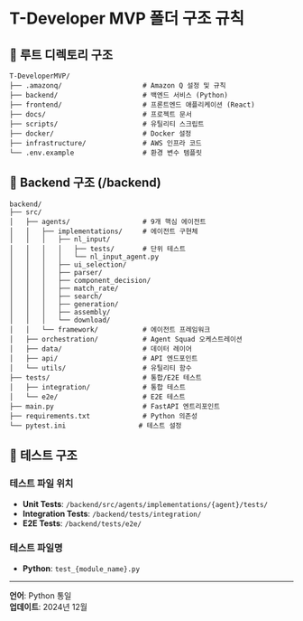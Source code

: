 # T-Developer MVP 폴더 구조 규칙

## 📁 루트 디렉토리 구조

```
T-DeveloperMVP/
├── .amazonq/                    # Amazon Q 설정 및 규칙
├── backend/                     # 백엔드 서비스 (Python)
├── frontend/                    # 프론트엔드 애플리케이션 (React)
├── docs/                        # 프로젝트 문서
├── scripts/                     # 유틸리티 스크립트
├── docker/                      # Docker 설정
├── infrastructure/              # AWS 인프라 코드
└── .env.example                 # 환경 변수 템플릿
```

## 🔧 Backend 구조 (/backend)

```
backend/
├── src/
│   ├── agents/                  # 9개 핵심 에이전트
│   │   ├── implementations/     # 에이전트 구현체
│   │   │   ├── nl_input/
│   │   │   │   ├── tests/       # 단위 테스트
│   │   │   │   └── nl_input_agent.py
│   │   │   ├── ui_selection/
│   │   │   ├── parser/
│   │   │   ├── component_decision/
│   │   │   ├── match_rate/
│   │   │   ├── search/
│   │   │   ├── generation/
│   │   │   ├── assembly/
│   │   │   └── download/
│   │   └── framework/           # 에이전트 프레임워크
│   ├── orchestration/           # Agent Squad 오케스트레이션
│   ├── data/                    # 데이터 레이어
│   ├── api/                     # API 엔드포인트
│   └── utils/                   # 유틸리티 함수
├── tests/                       # 통합/E2E 테스트
│   ├── integration/             # 통합 테스트
│   └── e2e/                     # E2E 테스트
├── main.py                      # FastAPI 엔트리포인트
├── requirements.txt             # Python 의존성
└── pytest.ini                  # 테스트 설정
```

## 🧪 테스트 구조

### 테스트 파일 위치
- **Unit Tests**: `/backend/src/agents/implementations/{agent}/tests/`
- **Integration Tests**: `/backend/tests/integration/`
- **E2E Tests**: `/backend/tests/e2e/`

### 테스트 파일명
- **Python**: `test_{module_name}.py`

---
**언어**: Python 통일  
**업데이트**: 2024년 12월